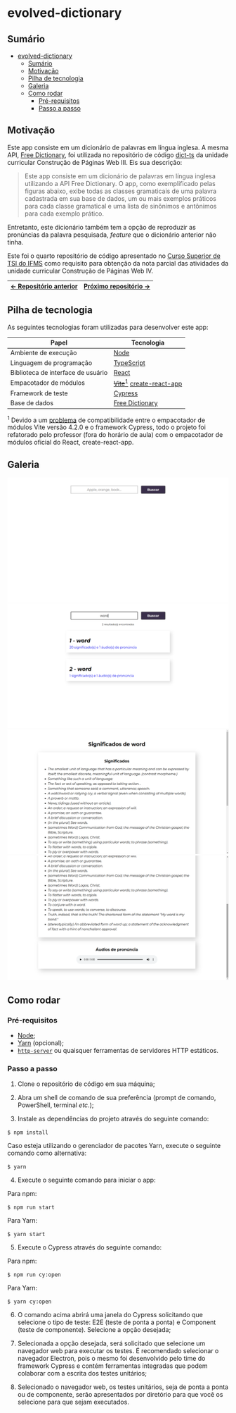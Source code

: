 # evolved-dictionary

## Sumário

- [evolved-dictionary](#evolved-dictionary)
  - [Sumário](#sumário)
  - [Motivação](#motivação)
  - [Pilha de tecnologia](#pilha-de-tecnologia)
  - [Galeria](#galeria)
  - [Como rodar](#como-rodar)
    - [Pré-requisitos](#pré-requisitos)
    - [Passo a passo](#passo-a-passo)

## Motivação

Este app consiste em um dicionário de palavras em língua inglesa. A mesma API, [Free Dictionary](https://dictionaryapi.dev/), foi utilizada no repositório de código [dict-ts](https://github.com/mdccg/dict-ts/) da unidade curricular Construção de Páginas Web III. Eis sua descrição:

> Este app consiste em um dicionário de palavras em língua inglesa utilizando a API Free Dictionary. O app, como exemplificado pelas figuras abaixo, exibe todas as classes gramaticais de uma palavra cadastrada em sua base de dados, um ou mais exemplos práticos para cada classe gramatical e uma lista de sinônimos e antônimos para cada exemplo prático.

Entretanto, este dicionário também tem a opção de reproduzir as pronúncias da palavra pesquisada, _feature_ que o dicionário anterior não tinha.

Este foi o quarto repositório de código apresentado no [Curso Superior de TSI do IFMS](https://www.ifms.edu.br/campi/campus-aquidauana/cursos/graduacao/sistemas-para-internet/sistemas-para-internet) como requisito para obtenção da nota parcial das atividades da unidade curricular Construção de Páginas Web IV.

| [&larr; Repositório anterior](https://github.com/mdccg/color-panel/) | [Próximo repositório &rarr;](#) |
|-|-|

## Pilha de tecnologia

As seguintes tecnologias foram utilizadas para desenvolver este app:

| Papel | Tecnologia |
|-|-|
| Ambiente de execução | [Node](https://nodejs.org/en/) |
| Linguagem de programação | [TypeScript](https://www.typescriptlang.org/) |
| Biblioteca de interface de usuário | [React](https://reactjs.org/) |
| Empacotador de módulos | ~~[Vite](https://vitejs.dev/)~~[<sup>1</sup>](#nota-de-rodape-1) [create-react-app](https://create-react-app.dev/) |
| Framework de teste | [Cypress](https://www.cypress.io/) |
| Base de dados | [Free Dictionary](https://dictionaryapi.dev) |

<sup id="nota-de-rodape-1">1</sup> Devido a um [problema](https://github.com/cypress-io/cypress/issues/26149) de compatibilidade entre o empacotador de módulos Vite versão 4.2.0 e o framework Cypress, todo o projeto foi refatorado pelo professor (fora do horário de aula) com o empacotador de módulos oficial do React, create-react-app.

## Galeria

![Página inicial](./docs/1-home-page.png)
![Resultados encontrados para "word"](./docs/2-resultados-encontrados.png)
![Significados de "word"](./docs/3-significados-de-word.png)
![Pronúncia de "word"](./docs/4-pronuncia-de-word.png)

## Como rodar

### Pré-requisitos

- [Node](https://nodejs.org/en/download/);
- [Yarn](https://yarnpkg.com/) (opcional);
- [`http-server`](https://npmjs.com/package/http-server) ou quaisquer ferramentas de servidores HTTP estáticos.

### Passo a passo

1. Clone o repositório de código em sua máquina;

2. Abra um shell de comando de sua preferência (prompt de comando, PowerShell, terminal _etc_.);

3. Instale as dependências do projeto através do seguinte comando:

```console
$ npm install
```

Caso esteja utilizando o gerenciador de pacotes Yarn, execute o seguinte comando como alternativa:

```console
$ yarn
```

4. Execute o seguinte comando para iniciar o app:

Para npm:

```console
$ npm run start
```

Para Yarn:

```console
$ yarn start
```

5. Execute o Cypress através do seguinte comando:

Para npm:

```console
$ npm run cy:open
```

Para Yarn:

```console
$ yarn cy:open
```

6. O comando acima abrirá uma janela do Cypress solicitando que selecione o tipo de teste: E2E (teste de ponta a ponta) e Component (teste de componente). Selecione a opção desejada;

7. Selecionada a opção desejada, será solicitado que selecione um navegador web para executar os testes. É recomendado selecionar o navegador Electron, pois o mesmo foi desenvolvido pelo time do framework Cypress e contém ferramentas integradas que podem colaborar com a escrita dos testes unitários;

8. Selecionado o navegador web, os testes unitários, seja de ponta a ponta ou de componente, serão apresentados por diretório para que você os selecione para que sejam executados.

